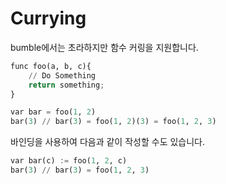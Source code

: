 # Currying

bumble에서는 초라하지만 함수 커링을 지원합니다.

```python
func foo(a, b, c){
    // Do Something
    return something;
}

var bar = foo(1, 2)
bar(3) // bar(3) = foo(1, 2)(3) = foo(1, 2, 3)
```

바인딩을 사용하여 다음과 같이 작성할 수도 있습니다.
```python
var bar(c) := foo(1, 2, c)
bar(3) // bar(3) = foo(1, 2, 3)
```
